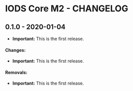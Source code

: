 IODS Core M2 - CHANGELOG
========================

0.1.0 - 2020-01-04
------------------

 * **Important:** This is the first release.

#### Changes:

 * **Important:** This is the first release.

#### Removals:

 * **Important:** This is the first release.